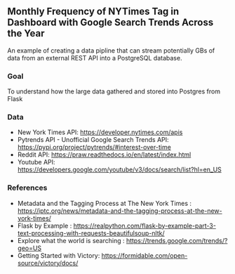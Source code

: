 ## Monthly Frequency of NYTimes Tag in Dashboard with Google Search Trends Across the Year
An example of creating a data pipline that can stream potentially GBs of data from an external REST API into a PostgreSQL database.

### Goal
To understand how the large data gathered and stored into Postgres from Flask
### Data
- New York Times API: https://developer.nytimes.com/apis
- Pytrends API - Unofficial Google Search Trends API: https://pypi.org/project/pytrends/#interest-over-time
- Reddit API: https://praw.readthedocs.io/en/latest/index.html
- Youtube API: https://developers.google.com/youtube/v3/docs/search/list?hl=en_US

### References
- Metadata and the Tagging Process at The New York Times : https://iptc.org/news/metadata-and-the-tagging-process-at-the-new-york-times/
- Flask by Example : https://realpython.com/flask-by-example-part-3-text-processing-with-requests-beautifulsoup-nltk/
- Explore what the world is searching : https://trends.google.com/trends/?geo=US
- Getting Started with Victory: https://formidable.com/open-source/victory/docs/

